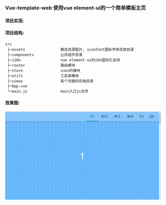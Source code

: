 ### Vue-template-web 使用vue element-ui的一个简单模板主页

#### 项目实现: 



#### 项目结构:
 ```
 src
  ├─assets                静态资源图片, iconfont图标字体存放目录
  ├─components            公共组件目录
  ├─i18n                  vue element-ui的i8n国际化支持
  ├─router                路由模块
  ├─store                 vuex的模块
  ├─utils                 工具类模块
  ├─views                 各个页面的存放目录
  ├─App.vue               
  └─main.js               main入口js文件
 ```


#### 效果图:

![效果图](./src/assets/vue-template-web.gif)
